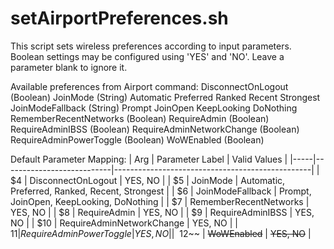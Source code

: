 setAirportPreferences.sh
===========

This script sets wireless preferences according to input parameters. Boolean
settings may be configured using 'YES' and 'NO'. Leave a parameter blank to
ignore it.

Available preferences from Airport command:
  DisconnectOnLogout (Boolean)
  JoinMode (String)
    Automatic
    Preferred
    Ranked
    Recent
    Strongest
  JoinModeFallback (String)
    Prompt
    JoinOpen
    KeepLooking
    DoNothing
  RememberRecentNetworks (Boolean)
  RequireAdmin (Boolean)
  RequireAdminIBSS (Boolean)
  RequireAdminNetworkChange (Boolean)
  RequireAdminPowerToggle (Boolean)
  WoWEnabled (Boolean)

Default Parameter Mapping:
  | Arg | Parameter Label           | Valid Values                                    |
  |-----|---------------------------|-------------------------------------------------|
  |  $4 | DisconnectOnLogout        | YES, NO                                         |
  |  $5 | JoinMode                  | Automatic, Preferred, Ranked, Recent, Strongest |
  |  $6 | JoinModeFallback          | Prompt, JoinOpen, KeepLooking, DoNothing        |
  |  $7 | RememberRecentNetworks    | YES, NO                                         |
  |  $8 | RequireAdmin              | YES, NO                                         |
  |  $9 | RequireAdminIBSS          | YES, NO                                         |
  | $10 | RequireAdminNetworkChange | YES, NO                                         |
  | $11 | RequireAdminPowerToggle   | YES, NO                                         |
  | ~~$12~~ | ~~WoWEnabled~~        | ~~YES, NO~~                                     |
